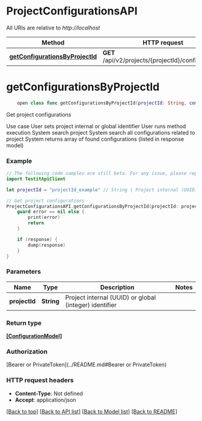 # ProjectConfigurationsAPI

All URIs are relative to *http://localhost*

Method | HTTP request | Description
------------- | ------------- | -------------
[**getConfigurationsByProjectId**](ProjectConfigurationsAPI.md#getconfigurationsbyprojectid) | **GET** /api/v2/projects/{projectId}/configurations | Get project configurations


# **getConfigurationsByProjectId**
```swift
    open class func getConfigurationsByProjectId(projectId: String, completion: @escaping (_ data: [ConfigurationModel]?, _ error: Error?) -> Void)
```

Get project configurations

  Use case    User sets project internal or global identifier    User runs method execution    System search project    System search all configurations related to project    System returns array of found configurations (listed in response model)

### Example
```swift
// The following code samples are still beta. For any issue, please report via http://github.com/OpenAPITools/openapi-generator/issues/new
import TestitApiClient

let projectId = "projectId_example" // String | Project internal (UUID) or global (integer) identifier

// Get project configurations
ProjectConfigurationsAPI.getConfigurationsByProjectId(projectId: projectId) { (response, error) in
    guard error == nil else {
        print(error)
        return
    }

    if (response) {
        dump(response)
    }
}
```

### Parameters

Name | Type | Description  | Notes
------------- | ------------- | ------------- | -------------
 **projectId** | **String** | Project internal (UUID) or global (integer) identifier | 

### Return type

[**[ConfigurationModel]**](ConfigurationModel.md)

### Authorization

[Bearer or PrivateToken](../README.md#Bearer or PrivateToken)

### HTTP request headers

 - **Content-Type**: Not defined
 - **Accept**: application/json

[[Back to top]](#) [[Back to API list]](../README.md#documentation-for-api-endpoints) [[Back to Model list]](../README.md#documentation-for-models) [[Back to README]](../README.md)

